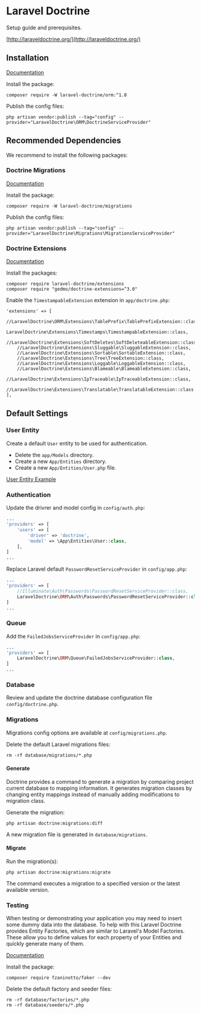 # Laravel Doctrine
Setup guide and prerequisites.

[http://laraveldoctrine.org/](http://laraveldoctrine.org/)

## Installation
[Documentation](http://laraveldoctrine.org/docs/1.8/orm/installation)


Install the package:
```shell
composer require -W laravel-doctrine/orm:^1.8
```

Publish the config files:
```shell
php artisan vendor:publish --tag="config" --provider="LaravelDoctrine\ORM\DoctrineServiceProvider"
```

## Recommended Dependencies

We recommend to install the following packages:

### Doctrine Migrations
[Documentation](http://laraveldoctrine.org/docs/1.8/migrations)

Install the package:
```shell
composer require -W laravel-doctrine/migrations
```

Publish the config files:
```shell
php artisan vendor:publish --tag="config" --provider="LaravelDoctrine\Migrations\MigrationsServiceProvider"
```

### Doctrine Extensions
[Documentation](http://www.laraveldoctrine.org/docs/1.8/extensions)

Install the packages:
```shell
composer require laravel-doctrine/extensions
composer require "gedmo/doctrine-extensions=^3.0"
```

Enable the `TimestampableExtension` extension in `app/doctrine.php`:
```shell
'extensions' => [
    //LaravelDoctrine\ORM\Extensions\TablePrefix\TablePrefixExtension::class,
    LaravelDoctrine\Extensions\Timestamps\TimestampableExtension::class,
    //LaravelDoctrine\Extensions\SoftDeletes\SoftDeleteableExtension::class,
    //LaravelDoctrine\Extensions\Sluggable\SluggableExtension::class,
    //LaravelDoctrine\Extensions\Sortable\SortableExtension::class,
    //LaravelDoctrine\Extensions\Tree\TreeExtension::class,
    //LaravelDoctrine\Extensions\Loggable\LoggableExtension::class,
    //LaravelDoctrine\Extensions\Blameable\BlameableExtension::class,
    //LaravelDoctrine\Extensions\IpTraceable\IpTraceableExtension::class,
    //LaravelDoctrine\Extensions\Translatable\TranslatableExtension::class
],
```

## Default Settings

### User Entity
Create a default `User` entity to be used for authentication.

- Delete the `app/Models` directory.
- Create a new `App/Entities` directory.
- Create a new `App/Entities/User.php` file.

[User Entity Example](./examples/User.php)

### Authentication
Update the drivrer and model config in `config/auth.php`:
```php
...
'providers' => [
    'users' => [
        'driver' => 'doctrine',
        'model' => \App\Entities\User::class,
    ],
]
...
```

Replace Laravel default `PasswordResetServiceProvider` in `config/app.php`:
```php
...
'providers' => [
    //Illuminate\Auth\Passwords\PasswordResetServiceProvider::class,
    LaravelDoctrine\ORM\Auth\Passwords\PasswordResetServiceProvider::class,
]
...
```

### Queue
Add the `FailedJobsServiceProvider` in `config/app.php`:
```php
...
'providers' => [
    LaravelDoctrine\ORM\Queue\FailedJobsServiceProvider::class,
]
...
```

### Database
Review and update the doctrine database configuration file `config/doctrine.php`.

### Migrations
Migrations config options are available at `config/migrations.php`.

Delete the default Laravel migrations files:
```shell
rm -rf database/migrations/*.php
```

#### Generate
Doctrine provides a command to generate a migration by comparing project current database to mapping information.
It generates migration classes by changing entity mappings instead of manually adding modifications to migration class.

Generate the migration:
```shell
php artisan doctrine:migrations:diff
```

A new migration file is generated in `database/migrations`.

#### Migrate
Run the migration(s):
```shell
php artisan doctrine:migrations:migrate
```

The command executes a migration to a specified version or the latest available version.

### Testing
When testing or demonstrating your application you may need to insert some dummy data into the database.
To help with this Laravel Doctrine provides Entity Factories, which are similar to Laravel's Model Factories.
These allow you to define values for each property of your Entities and quickly generate many of them.

[Documentation](http://laraveldoctrine.org/docs/1.8/orm/testing)

Install the package:
```shell
composer require fzaninotto/faker --dev
```

Delete the default factory and seeder files:
```shell
rm -rf database/factories/*.php
rm -rf database/seeders/*.php
```
